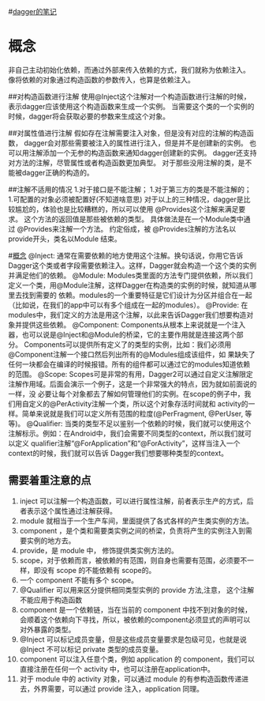 #[dagger的笔记](http://google.github.io/dagger/)

# 概念
非自己主动初始化依赖，而通过外部来传入依赖的方式，我们就称为依赖注入。
像将依赖的对象通过构造函数的参数传入，也算是依赖注入。

##对构造函数进行注解
使用@Inject这个注解对一个构造函数进行注解的时候，表示dagger应该使用这个构造函数来生成一个实例。
当需要这个类的一个实例的时候，dagger将会获取必要的参数来生成这个对象。


##对属性值进行注解
假如存在注解需要注入对象，但是没有对应的注解的构造函数，
dagger会对那些需要被注入的属性进行注入，但是并不是创建新的实例。
也可以用注解添加一个无参的构造函数来通知dagger创建新的实例。
dagger还支持对方法的注解，尽管属性或者构造函数更加典型。
对于那些没用注解的类，是不能被dagger正确的构造的。

##注解不适用的情况
1.对于接口是不能注解；
1.对于第三方的类是不能注解的；
1.可配置的对象必须被配置好(不知道啥意思)
对于以上的三种情况，dagger是比较尴尬的，体验也是比较糟糕的，所以可以使用 @Provides这个注解来满足要求。
这个方法的返回值是那些被依赖的类型。
具体做法是在一个Module类中通过 @Provides来注解一个方法。
约定俗成，被 @Provides注解的方法名以provide开头，类名以Module 结束。


#[概念](http://www.jcodecraeer.com/a/anzhuokaifa/androidkaifa/2015/0519/2892.html)
@Inject: 通常在需要依赖的地方使用这个注解。换句话说，你用它告诉Dagger这个类或者字段需要依赖注入。这样，Dagger就会构造一个这个类的实例并满足他们的依赖。
@Module: Modules类里面的方法专门提供依赖，所以我们定义一个类，用@Module注解，这样Dagger在构造类的实例的时候，就知道从哪里去找到需要的 依赖。modules的一个重要特征是它们设计为分区并组合在一起（比如说，在我们的app中可以有多个组成在一起的modules）。
@Provide: 在modules中，我们定义的方法是用这个注解，以此来告诉Dagger我们想要构造对象并提供这些依赖。
@Component: Components从根本上来说就是一个注入器，也可以说是@Inject和@Module的桥梁，它的主要作用就是连接这两个部分。 Components可以提供所有定义了的类型的实例，比如：我们必须用@Component注解一个接口然后列出所有的@Modules组成该组件，如 果缺失了任何一块都会在编译的时候报错。所有的组件都可以通过它的modules知道依赖的范围。
@Scope: Scopes可是非常的有用，Dagger2可以通过自定义注解限定注解作用域。后面会演示一个例子，这是一个非常强大的特点，因为就如前面说的一样，没 必要让每个对象都去了解如何管理他们的实例。在scope的例子中，我们用自定义的@PerActivity注解一个类，所以这个对象存活时间就和 activity的一样。简单来说就是我们可以定义所有范围的粒度(@PerFragment, @PerUser, 等等)。
@Qualifier: 当类的类型不足以鉴别一个依赖的时候，我们就可以使用这个注解标示。例如：在Android中，我们会需要不同类型的context，所以我们就可以定义 qualifier注解“@ForApplication”和“@ForActivity”，这样当注入一个context的时候，我们就可以告诉 Dagger我们想要哪种类型的context。


## 需要着重注意的点
1. inject 可以注解一个构造函数，可以进行属性注解，前者表示生产的方式，后者表示这个属性通过注解获得。
1. module 就相当于一个生产车间，里面提供了各式各样的产生类实例的方法。
1. component ，是个类和需要类实例之间的桥梁，负责将产生的实例注入到需要实例的地方去。
1. provide，是 module 中， 修饰提供类实例方法的。
1. scope，对于依赖而言，被依赖的有范围，则自身也需要有范围，必须要不一样，即没有 scope 的不能依赖有 scope的。
1. 一个 component 不能有多个 scope。
1. @Qualifier 可以用来区分提供相同类型实例的 provide 方法,注意， 这个注解不能应用于构造函数
1. component 是一个依赖链，当在当前的 component 中找不到对象的时候，会顺着这个依赖向下寻找，所以，被依赖的component必须显式的声明可以对外暴露的类型。
1. @Inject 可以标记成员变量，但是这些成员变量要求是包级可见，也就是说 @Inject 不可以标记 private 类型的成员变量。
1. component 可以注入任意个类，例如 application 的 component，我们可以直接注册在任何一个 activity 中，也可以注册在application中。
1. 对于 module 中的 activity 对象，可以通过 module 的有参构造函数传递进去，外界需要，可以通过 provide 注入，application 同理。

